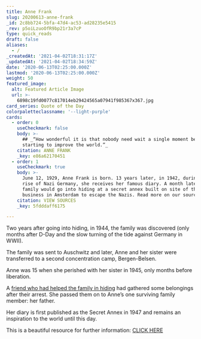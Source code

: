 ```yaml
---
title: Anne Frank
slug: 20200613-anne-frank
_id: 2c8bb724-5bfa-47d4-ac53-ad28235e5415
_rev: p5oiLzuoOfR9bp21r3a7cP
type: quick_reads
draft: false
aliases:
  - /
_createdAt: '2021-04-02T18:31:17Z'
_updatedAt: '2021-04-02T18:34:59Z'
date: '2020-06-13T02:25:00.000Z'
lastmod: '2020-06-13T02:25:00.000Z'
weight: 50
featured_image:
  alt: Featured Article Image
  url: >-
    6898c19fd0077c817014eb29424565a07941f985367x367.jpg
card_series: Quote of the Day
colorpaletteclassname: '--light-purple'
cards:
  - order: 0
    useCheckmark: false
    body: >-
      ## _“How wonderful it is that nobody need wait a single moment before
      starting to improve the world.”_
    citation: ANNE FRANK
    _key: e86a62170451
  - order: 1
    useCheckmark: true
    body: >-
      June 12, 1929, Anne Frank is born. 13 years later, in 1942, during the
      rise of Nazi Germany, she receives her famous diary. A month later, her
      family would go into hiding at a secret annex built on site of their
      business in Amsterdam to escape the Nazis. Read more on our source page.
    citation: VIEW SOURCES
    _key: 5fdddaff6175

---
```

Two years after going into hiding, in 1944, the family was discovered (only months after D-Day and the slow turning of the tide against Germany in WWII).

The family was sent to Auschwitz and later, Anne and her sister were transferred to a second concentration camp, Bergen-Belsen.

Anne was 15 when she perished with her sister in 1945, only months before liberation.

A [friend who had helped the family in hiding](https://www.annefrank.org/en/anne-frank/main-characters/miep-gies/) had gathered some belongings after their arrest. She passed them on to Anne’s one surviving family member: her father.

Her diary is first published as the Secret Annex in 1947 and remains an inspiration to the world until this day.

This is a beautiful resource for further information: [CLICK HERE](https://www.annefrank.org/en/anne-frank/the-timeline/#key-moment-51-list)